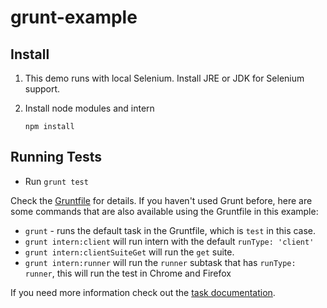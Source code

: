 grunt-example
=============

## Install 

1. This demo runs with local Selenium. 
   Install JRE or JDK for Selenium support.
   
2. Install node modules and intern

    ```
    npm install
    ```

## Running Tests

* Run `grunt test`

Check the [Gruntfile](Gruntfile.js) for details.
If you haven't used Grunt before, here are some commands that are also available using the Gruntfile in this example:
* `grunt` - runs the default task in the Gruntfile, which is `test` in this case.
* `grunt intern:client` will run intern with the default `runType: 'client'`
* `grunt intern:clientSuiteGet` will run the `get` suite.
* `grunt intern:runner` will run the `runner` subtask that has `runType: runner`, this will run the test in Chrome and
Firefox


If you need more information check out the [task documentation](https://github.com/theintern/intern/wiki/Using-Intern-with-Grunt).
